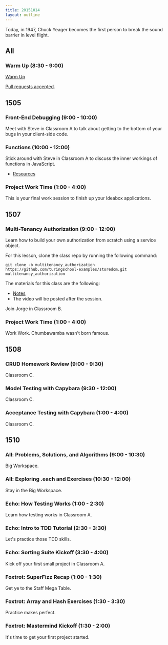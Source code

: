 ```yaml
---
title: 20151014
layout: outline
---
```


Today, in 1947, Chuck Yeager becomes the first person to break the sound barrier in level flight.

## All

### Warm Up (8:30 - 9:00)

[Warm Up](https://thewarmup.herokuapp.com)

[Pull requests accepted](https://github.com/mikedao/the-warm-up).


## 1505

### Front-End Debugging (9:00 - 10:00)

Meet with Steve in Classroom A to talk about getting to the bottom of your bugs in your client-side code.

### Functions (10:00 - 12:00)

Stick around with Steve in Classroom A to discuss the inner workings of functions in JavaScript.

* [Resources](https://github.com/mdn/advanced-js-fundamentals-ck/tree/gh-pages/tutorials/02-functions)

### Project Work Time (1:00 - 4:00)

This is your final work session to finish up your Ideabox applications.


## 1507

### Multi-Tenancy Authorization (9:00 - 12:00)

Learn how to build your own authorization from scratch using a service object.

For this lesson, clone the class repo by running the following command:

```
git clone -b multitenancy_authorization https://github.com/turingschool-examples/storedom.git multitenancy_authorization
```

The materials for this class are the following:

* [Notes](https://www.dropbox.com/s/t31b567438lbn9t/Turing%20-%20Multitenancy%20Authorization%20%28Notes%29.pages?dl=0)
* The video will be posted after the session.

Join Jorge in Classroom B.

### Project Work Time (1:00 - 4:00)

Work Work. Chumbawamba wasn't born famous.


## 1508

### CRUD  Homework Review (9:00 - 9:30)

Classroom C.

### Model Testing with Capybara (9:30 - 12:00)

Classroom C.

### Acceptance Testing with Capybara (1:00 - 4:00)

Classroom C.


## 1510

### All: Problems, Solutions, and Algorithms (9:00 - 10:30)

Big Workspace.

### All: Exploring .each and Exercises (10:30 - 12:00)

Stay in the Big Workspace.

### Echo: How Testing Works (1:00 - 2:30)

Learn how testing works in Classroom A.

### Echo: Intro to TDD Tutorial (2:30 - 3:30)

Let's practice those TDD skills.

### Echo: Sorting Suite Kickoff (3:30 - 4:00)

Kick off your first small project in Classroom A.

### Foxtrot: SuperFizz Recap (1:00 - 1:30)

Get ye to the Staff Mega Table.

### Foxtrot: Array and Hash Exercises (1:30 - 3:30)

Practice makes perfect.

### Foxtrot: Mastermind Kickoff (1:30 - 2:00)

It's time to get your first project started.


